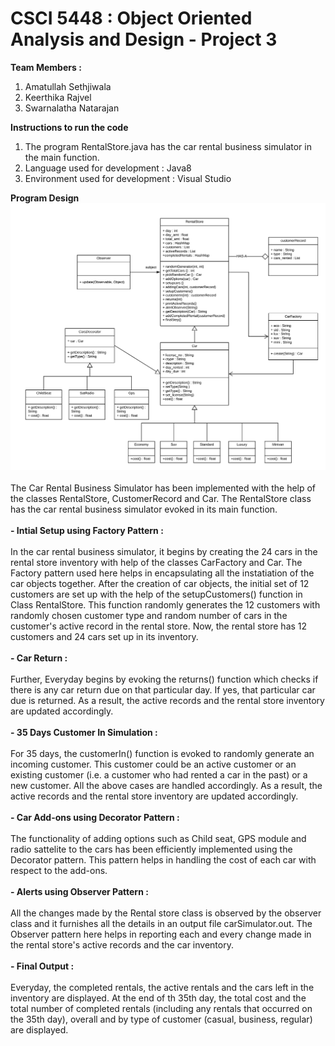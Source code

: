 # CSCI 5448 : Object Oriented Analysis and Design - Project 3
**Team  Members :** 
1. Amatullah Sethjiwala
2. Keerthika Rajvel
3. Swarnalatha Natarajan

**Instructions to run the code**
1. The program RentalStore.java has the car rental business simulator in the main function.
2. Language used for development : Java8
3. Environment used for development : Visual Studio

**Program Design**
![Test Image 1](Project3.png)<br><br>
The Car Rental Business Simulator has been implemented with the help of the classes RentalStore, CustomerRecord and Car. The RentalStore class has the car rental business simulator evoked in its main function. <br><br>
**- Intial Setup using Factory Pattern :**<br><br>
In the car rental business simulator, it begins by creating the 24 cars in the rental store inventory with help of the classes CarFactory and Car. The Factory pattern used here helps in encapsulating all the instatiation of the car objects together. After the creation of car objects, the initial set of 12 customers are set up with the help of the setupCustomers() function in Class RentalStore. This function randomly generates the 12 customers with randomly chosen customer type and random number of cars in the customer's active record in the rental store. Now, the rental store has 12 customers and 24 cars set up in its inventory.<br><br>
**- Car Return :**<br><br>
Further, Everyday begins by evoking the returns() function which checks if there is any car return due on that particular day. If yes, that particular car due is returned. As a result, the active records and the rental store inventory are updated accordingly.<br><br>
**- 35 Days Customer In Simulation :**<br><br>
For 35 days, the customerIn() function is evoked to randomly generate an incoming customer. This customer could be an active customer or an existing customer (i.e. a customer who had rented a car in the past) or a new customer. All the above cases are handled accordingly. As a result, the active records and the rental store inventory are updated accordingly.<br><br>
**- Car Add-ons using Decorator Pattern :**<br><br>
The functionality of adding options such as Child seat, GPS module and radio sattelite to the cars has been efficiently implemented using the Decorator pattern. This pattern helps in handling the cost of each car with respect to the add-ons.<br><br>
**- Alerts using Observer Pattern :**<br><br>
All the changes made by the Rental store class is observed by the observer class and it furnishes all the details in an output file carSimulator.out. The Observer pattern here helps in reporting each and every change made in the rental store's active records and the car inventory.<br><br>
**- Final Output :**<br><br>
Everyday, the completed rentals, the active rentals and the cars left in the inventory are displayed. At the end of th 35th day, the total cost and the total number of completed rentals (including any rentals that occurred on the 35th day), overall and by type of customer (casual, business, regular) are displayed.<br>
